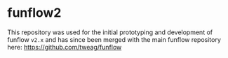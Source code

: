 # funflow2

This repository was used for the initial prototyping and development of funflow `v2.x` and has since been merged with the main funflow repository here: https://github.com/tweag/funflow
